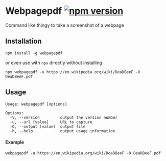 # Webpagepdf [![npm version](https://badge.fury.io/js/webpagepdf.svg)](https://badge.fury.io/js/webpagepdf)

Command like thingy to take a screenshot of a webpage


## Installation

```
npm install -g webpagepdf
```

or even use with `npx` directly without installing

```
npx webpagepdf -u https://en.wikipedia.org/wiki/DeaDBeeF -O DeaDBeeF.pdf
```

## Usage

```
Usage: webpagepdf [options]

Options:
  -V, --version         output the version number
  -u, --url [value]     URL to capture
  -O, --output [value]  output file
  -h, --help            output usage information
```

#### Example

```
webpagepdf -u https://en.wikipedia.org/wiki/DeaDBeeF -O DeaDBeeF.pdf
```

